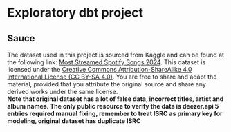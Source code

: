 # Exploratory dbt project

## Sauce
The dataset used in this project is sourced from Kaggle and can be found at the following link: [Most Streamed Spotify Songs 2024](https://www.kaggle.com/datasets/nelgiriyewithana/most-streamed-spotify-songs-2024/data).
This dataset is licensed under the [Creative Commons Attribution-ShareAlike 4.0 International License (CC BY-SA 4.0)](https://creativecommons.org/licenses/by-sa/4.0/). You are free to share and adapt the material, provided that you attribute the original source and share any derived works under the same license.\
**Note that original dataset has a lot of false data, incorrect titles, artist and album names. The only public resource to verify the data is deezer.api
5 entries required manual fixing, remember to treat ISRC as primary key for modeling, original dataset has duplicate ISRC**
